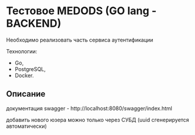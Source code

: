 # Тестовое MEDODS (GO lang - BACKEND)

Необходимо реализовать часть сервиса аутентификации

Технологии:
- Go,
- PostgreSQL,
- Docker.

## Описание
документация swagger - http://localhost:8080/swagger/index.html

добавить нового юзера можно только через СУБД (uuid сгенерируется автоматически)
